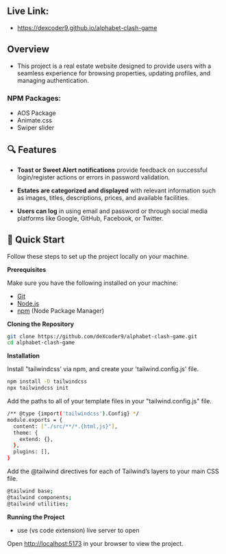 
## Live Link:

- https://dexcoder9.github.io/alphabet-clash-game


## <a name="overview"> Overview</a>

- This project is a real estate website designed to provide users with a seamless experience for browsing properties, updating profiles, and managing authentication.

### NPM Packages:

- AOS Package
- Animate.css
- Swiper slider

## <a name="features">🔍 Features</a>
- **Toast or Sweet Alert notifications** provide feedback on successful login/register actions or errors in password validation.

- **Estates are categorized and displayed** with relevant information such as images, titles, descriptions, prices, and available facilities.

- **Users can log** in using email and password or through social media platforms like Google, GitHub, Facebook, or Twitter.



## <a name="quick-start">🤸 Quick Start</a>

Follow these steps to set up the project locally on your machine.

**Prerequisites**

Make sure you have the following installed on your machine:

- [Git](https://git-scm.com/)
- [Node.js](https://nodejs.org/en)
- [npm](https://www.npmjs.com/) (Node Package Manager)

**Cloning the Repository**

```bash
git clone https://github.com/deXcoder9/alphabet-clash-game.git
cd alphabet-clash-game
```

**Installation**

Install "tailwindcss' via npm, and create your 'tailwind.config.js' file.

```bash
npm install -D tailwindcss
npx tailwindcss init
```

Add the paths to all of your template files in your "tailwind.config.js" file.
```bash
/** @type {import('tailwindcss').Config} */
module.exports = {
  content: ["./src/**/*.{html,js}"],
  theme: {
    extend: {},
  },
  plugins: [],
}
```
Add the @tailwind directives for each of Tailwind’s layers to your main CSS file.
```bash
@tailwind base;
@tailwind components;
@tailwind utilities;
```


**Running the Project**

- use (vs code extension) live server to open  

Open [http://localhost:5173](http://localhost:5173) in your browser to view the project.
